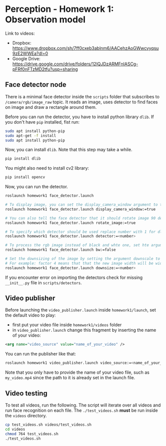 # Perception - Homework 1: Observation model

Link to videos:
- Dropbox: https://www.dropbox.com/sh/7ff0cxeb3ablnm6/AACehzAoGWwcvyqsu9zE2WWEa?dl=0
- Google Drive: https://drive.google.com/drive/folders/12lQJDzARMFnIASCg-pFRf0nFTzMD2tfu?usp=sharing

## Face detector node
There is a minimal face detector inside the `scripts` folder that subscribes to `/camera/rgb/image_raw` topic. It reads an image, uses detector to find faces on image and draw a rectangle around them.

Before you can run the detector, you have to install python library `dlib`. If you don't have `pip` installed, fist run:

```bash
sudo apt install python-pip
sudo apt-get -f install
sudo apt install python-pip
```
Now, you can install `dlib`. Note that this step may take a while.

```bash
pip install dlib
```

You might also need to install cv2 library:
```bash
pip install opencv
```

Now, you can run the detector.

```bash
roslaunch homework1 face_detector.launch

# To display image, you can set the display_camera_window argument to true
roslaunch homework1 face_detector.launch display_camera_window:=true

# You can also tell the face detector that it should rotate image 90 degrees clockwise
roslaunch homework1 face_detector.launch rotate_image:=true

# To specify which detector should be used replace number with 1 for dlib, 2 for haar, 3 for hog
roslaunch homework1 face_detector.launch detector:=<number>

# To process the rgb image instead of black and whte one, set hte argument bw to false
roslaunch homework1 face_detector.launch bw:=false

# Set the downsizing of the image by setting the argument downscale to the appropriate factor.
# For example: factor 4 means that that the new image width will be width / 4
roslaunch homework1 face_detector.launch downsize:=<number>
```

If you encounter error on importing the detectors check for missing `__init__.py` file in `scripts/detectors`.

## Video publisher
Before launching the `video_publisher.launch` inside `homework1/launch`, set the default video to play:
- first put your video file inside `homework1/videos` folder
- in `video_publisher.launch` change this fragment by inserting the name of your video:

```xml
<arg name="video_source" value="name_of_your_video" />
```

You can run the publisher like that:

```bash
roslaunch homework1 video_publisher.launch video_source:=<name_of_your_video>

```

Note that you only have to provide the name of your video file, such as `my_video.mp4` since the path to it is already set in the launch file.

## Video testing
To test all videos, run the following. The script will iterate over all videos and run face recognition on each file. The `./test_videos.sh` **must** be run inside the `videos` directory.

```bash
cp test_videos.sh videos/test_videos.sh
cd videos
chmod 764 test_videos.sh
./test_videos.sh
```